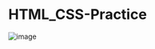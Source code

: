 # HTML_CSS-Practice
![image](https://github.com/Jacksonz1999/HTML_CSS-Practice/assets/99871689/ec9c77cd-0838-4a23-979f-1d41d6e4c42a)
